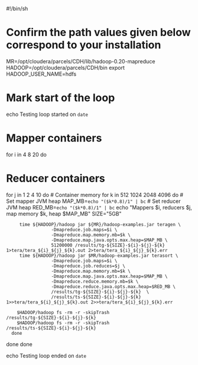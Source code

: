 #!/bin/sh
# Confirm the path values given below correspond to your installation

MR=/opt/cloudera/parcels/CDH/lib/hadoop-0.20-mapreduce
HADOOP=/opt/cloudera/parcels/CDH/bin
export HADOOP_USER_NAME=hdfs

# Mark start of the loop
echo Testing loop started on `date`

# Mapper containers
for i in 4 8 20
do
   # Reducer containers
   for j in 1 2 4 10
   do
      # Container memory
      for k in 512 1024 2048 4096
      do
         # Set mapper JVM heap
         MAP_MB=`echo "($k*0.8)/1" | bc`
         # Set reducer JVM heap
         RED_MB=`echo "($k*0.8)/1" | bc`
         echo "Mappers $i, reducers $j, map memory $k, heap $MAP_MB"
         SIZE="5GB"

         time ${HADOOP}/hadoop jar ${MR}/hadoop-examples.jar teragen \
                     -Dmapreduce.job.maps=$i \
                     -Dmapreduce.map.memory.mb=$k \
                     -Dmapreduce.map.java.opts.max.heap=$MAP_MB \
                     51200000 /results/tg-${SIZE}-${i}-${j}-${k} 1>tera/tera_${i}_${j}_${k}.out 2>tera/tera_${i}_${j}_${k}.err
         time ${HADOOP}/hadoop jar $MR/hadoop-examples.jar terasort \
                     -Dmapreduce.job.maps=$i \
                     -Dmapreduce.job.reduces=$j \
                     -Dmapreduce.map.memory.mb=$k \
                     -Dmapreduce.map.java.opts.max.heap=$MAP_MB \
                     -Dmapreduce.reduce.memory.mb=$k \
                     -Dmapreduce.reduce.java.opts.max.heap=$RED_MB \
                     /results/tg-${SIZE}-${i}-${j}-${k}  \
                     /results/ts-${SIZE}-${i}-${j}-${k} 1>>tera/tera_${i}_${j}_${k}.out 2>>tera/tera_${i}_${j}_${k}.err    

        $HADOOP/hadoop fs -rm -r -skipTrash /results/tg-${SIZE}-${i}-${j}-${k}
        $HADOOP/hadoop fs -rm -r -skipTrash /results/ts-${SIZE}-${i}-${j}-${k}
      done
   done
done

echo Testing loop ended on `date`
